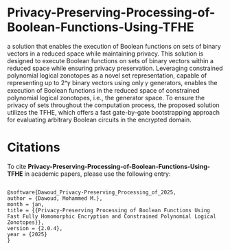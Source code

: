 # Privacy-Preserving-Processing-of-Boolean-Functions-Using-TFHE
a solution that enables the execution of Boolean functions on sets of binary vectors in a reduced space while maintaining privacy.
This solution is designed to execute Boolean functions on sets of binary vectors within a reduced space while ensuring privacy preservation. Leveraging constrained polynomial logical zonotopes as a novel set representation, capable of representing up to 2^𝛾 binary vectors using only 𝛾 generators, enables the execution of Boolean functions in the reduced space of constrained polynomial logical zonotopes, i.e., the generator space. To ensure the privacy of sets throughout the computation process, the proposed solution utilizes the TFHE, which offers a fast gate-by-gate bootstrapping approach for evaluating arbitrary Boolean circuits in the encrypted domain.


# Citations
To cite <b>Privacy-Preserving-Processing-of-Boolean-Functions-Using-TFHE</b> in academic papers, please use the following entry:

```text

@software{Dawoud_Privacy-Preserving_Processing_of_2025,
author = {Dawoud, Mohammed M.},
month = jan,
title = {{Privacy-Preserving Processing of Boolean Functions Using Fast Fully Homomorphic Encryption and Constrained Polynomial Logical Zonotopes}},
version = {2.0.4},
year = {2025}
}
```
